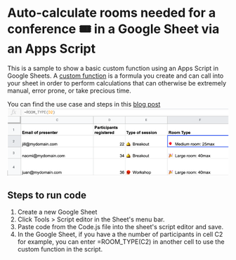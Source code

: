# Auto-calculate rooms needed for a conference 🎟️ in a Google Sheet via an Apps Script

This is a sample to show a basic custom function using an Apps Script in
Google Sheets. A
[custom function](https://developers.google.com/apps-script/guides/sheets/functions)
is a formula you create and can call into your sheet in order to perform
calculations that can otherwise be extremely manual, error prone, or take
precious time.

You can find the use case and steps in this
[blog post](https://medium.com/@TechandEco/auto-calculate-rooms-needed-for-a-conference-in-a-google-sheet-via-an-apps-script-31bcca925c34)
![Screenshot of custom function called `ROOM_TYPE`](room-type.png)

## Steps to run code

1. Create a new Google Sheet
1. Click Tools > Script editor in the Sheet's menu bar.
1. Paste code from the Code.js file into the sheet's script editor and save.
1. In the Google Sheet, if you have a the number of participants in cell C2 for
   example, you can enter =ROOM_TYPE(C2) in another cell to use the custom
   function in the script.
